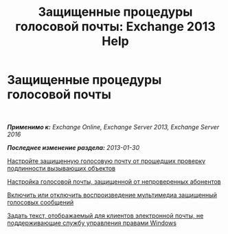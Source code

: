 ﻿---
title: 'Защищенные процедуры голосовой почты: Exchange 2013 Help'
TOCTitle: Защищенные процедуры голосовой почты
ms:assetid: 8547fc92-58f6-40f1-9685-3d43ba9b64a0
ms:mtpsurl: https://technet.microsoft.com/ru-ru/library/JJ938013(v=EXCHG.150)
ms:contentKeyID: 52059151
ms.date: 05/22/2018
mtps_version: v=EXCHG.150
ms.translationtype: MT
---

# Защищенные процедуры голосовой почты

 

_**Применимо к:** Exchange Online, Exchange Server 2013, Exchange Server 2016_

_**Последнее изменение раздела:** 2013-01-30_

[Настройте защищенную голосовую почту от прошедших проверку подлинности вызывающих объектов](configure-protected-voice-mail-from-authenticated-callers-exchange-2013-help.md)

[Настройка голосовой почты, защищенной от непроверенных абонентов](configure-protected-voice-mail-from-unauthenticated-callers-exchange-2013-help.md)

[Включить или отключить воспроизведение мультимедиа защищенный голосовых сообщений](enable-or-disable-multimedia-playback-of-protected-voice-messages-exchange-2013-help.md)

[Задать текст, отображаемый для клиентов электронной почты, не поддерживающие службу управления правами Windows](specify-the-text-to-display-for-email-clients-that-don-t-support-windows-rights-management-exchange-2013-help.md)

